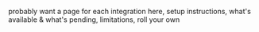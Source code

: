 probably want a page for each integration here, setup instructions, what's available & what's pending, limitations, roll your own
